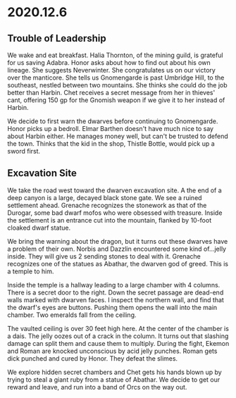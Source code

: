 # 2020.12.6

## Trouble of Leadership

We wake and eat breakfast. Halia Thornton, of the mining guild, is grateful for us saving Adabra. Honor asks about how to find out about his own lineage. She suggests Neverwinter. She congratulates us on our victory over the manticore. She tells us Gnomengarde is past Umbridge Hill, to the southeast, nestled between two mountains. She thinks she could do the job better than Harbin. Chet receives a secret message from her in thieves' cant, offering 150 gp for the Gnomish weapon if we give it to her instead of Harbin.

We decide to first warn the dwarves before continuing to Gnomengarde. Honor picks up a bedroll. Elmar Barthen doesn't have much nice to say about Harbin either. He manages money well, but can't be trusted to defend the town. Thinks that the kid in the shop, Thistle Bottle, would pick up a sword first.

## Excavation Site

We take the road west toward the dwarven excavation site. A the end of a deep canyon is a large, decayed black stone gate. We see a ruined settlement ahead. Grenache recognizes the stonework as that of the Durogar, some bad dwarf mofos who were obsessed with treasure. Inside the settlement is an entrance cut into the mountain, flanked by 10-foot cloaked dwarf statue.

We bring the warning about the dragon, but it turns out these dwarves have a problem of their own. Norbis and Dazzlin encountered some kind of...jelly inside. They will give us 2 sending stones to deal with it. Grenache recognizes one of the statues as Abathar, the dwarven god of greed. This is a temple to him.

Inside the temple is a hallway leading to a large chamber with 4 columns. There is a secret door to the right. Down the secret passage are dead-end walls marked with dwarven faces. I inspect the northern wall, and find that the dwarf's eyes are buttons. Pushing them opens the wall into the main chamber. Two emeralds fall from the ceiling.

The vaulted ceiling is over 30 feet high here. At the center of the chamber is a dais. The jelly oozes out of a crack in the column. It turns out that slashing damage can split them and cause them to multiply. During the fight, Ekemon and Roman are knocked unconscious by acid jelly punches. Roman gets dick punched and cured by Honor. They defeat the slimes.

We explore hidden secret chambers and Chet gets his hands blown up by trying to steal a giant ruby from a statue of Abathar. We decide to get our reward and leave, and run into a band of Orcs on the way out.
